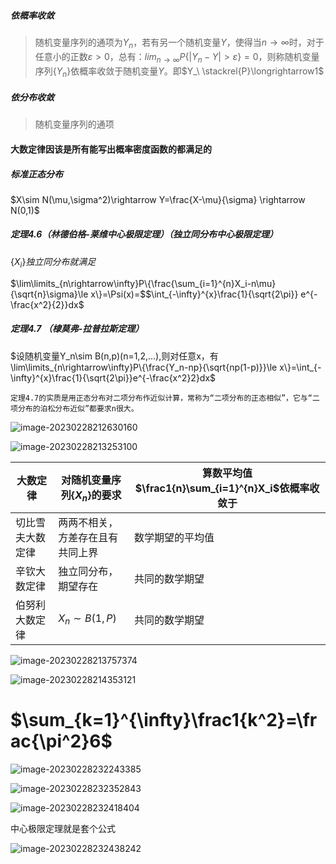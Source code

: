 ##### 依概率收敛

> 随机变量序列的通项为$Y_n$，若有另一个随机变量$Y$，使得当$n\rightarrow \infty$时，对于任意小的正数$\varepsilon>0$，总有：$lim_{n\rightarrow\infty}P\{|Y_n-Y|>\varepsilon\}=0$，则称随机变量序列$\{Y_n\}$依概率收敛于随机变量$Y$。即$Y_\ \stackrel{P}\longrightarrow1$

##### 依分布收敛

> 随机变量序列的通项

#### 大数定律因该是所有能写出概率密度函数的都满足的

##### 标准正态分布

$X\sim N(\mu,\sigma^2)\rightarrow Y=\frac{X-\mu}{\sigma} \rightarrow N(0,1)$

##### 定理4.6（林德伯格-莱维中心极限定理）（独立同分布中心极限定理）

$\{X_i\}独立同分布就满足$

$\lim\limits_{n\rightarrow\infty}P\{\frac{\sum_{i=1}^{n}X_i-n\mu}{\sqrt{n}\sigma}\le x\}=\Psi(x)=$$\int_{-\infty}^{x}\frac{1}{\sqrt{2\pi}} e^{-\frac{x^2}{2}}dx$

##### 定理4.7 （棣莫弗-拉普拉斯定理）

$设随机变量Y_n\sim B(n,p)(n=1,2,...),则对任意x，有\lim\limits_{n\rightarrow\infty}P\{\frac{Y_n-np}{\sqrt{np(1-p)}}\le x\}=\int_{-\infty}^{x}\frac{1}{\sqrt{2\pi}}e^{-\frac{x^2}2}dx$

`定理4.7的实质是用正态分布对二项分布作近似计算，常称为“二项分布的正态相似”，它与“二项分布的泊松分布近似”都要求n很大。`

![image-20230228212630160](./images4/image-20230228212630160.png)

![image-20230228213253100](./images4/image-20230228213253100.png)

大数定律|对随机变量序列$\{X_n\}$的要求|算数平均值$\frac1{n}\sum_{i=1}^{n}X_i$依概率收敛于
-|-|-
切比雪夫大数定律|两两不相关，方差存在且有共同上界|数学期望的平均值
辛钦大数定律|独立同分布，期望存在|共同的数学期望
伯努利大数定律|$X_n\sim B(1,P)$|共同的数学期望

![image-20230228213757374](./images4/image-20230228213757374.png)

![image-20230228214353121](./images4/image-20230228214353121.png)

# $\sum_{k=1}^{\infty}\frac1{k^2}=\frac{\pi^2}6$

![image-20230228232243385](./images4/image-20230228232243385.png)

![image-20230228232352843](./images4/image-20230228232352843.png)

![image-20230228232418404](./images4/image-20230228232418404.png)

中心极限定理就是套个公式

![image-20230228232438242](./images4/image-20230228232438242.png)